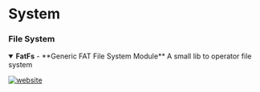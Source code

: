 # System



### File System

<details open>
<summary><strong>FatFs</strong> - **Generic FAT File System Module** A small lib to operator file system</summary>

[![website](https://img.shields.io/badge/website-home-yellowgreen?style=flat-square)](http://elm-chan.org/fsw/ff/00index_e.html)


</details>
